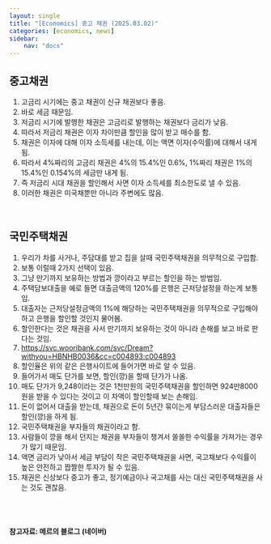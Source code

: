 ```yaml
---
layout: single
title: "[Economics] 중고 채권 (2025.03.02)"
categories: [economics, news]
sidebar:
    nav: "docs"
---
```


## 중고채권
1. 고금리 시기에는 중고 채권이 신규 채권보다 좋음.
1. 바로 세금 때문임.
1. 저금리 시기에 발행한 채권은 고금리로 발행하는 채권보다 금리가 낮음.
1. 따라서 저금리 채권은 이자 차이만큼 할인을 많이 받고 매수를 함.
1. 채권은 이자에 대해 이자 소득세를 내는데, 이는 액면 이자(수익률)에 대해서 내게됨.
1. 따라서 4%짜리의 고금리 채권은 4%의 15.4%인 0.6%, 1%짜리 채권은 1%의 15.4%인 0.154%의 세금만 내게 됨.
1. 즉 저금리 시대 채권을 할인해서 사면 이자 소득세를 최소한도로 낼 수 있음.
1. 이러한 채권은 미국채뿐만 아니라 주변에도 많음.

<br/>

## 국민주택채권
1. 우리가 차를 사거나, 주담대를 받고 집을 살때 국민주택채권을 의무적으로 구입함.
1. 보통 이럴때 2가지 선택이 있음.
1. 그냥 만기까지 보유하는 방법과 깡이라고 부르는 할인을 하는 방법임.
1. 주택담보대출을 예로 들면 대출금액의 120%를 은행은 근저당설정을 하는게 보통임.
1. 대출자는 근저당설정금액의 1%에 해당하는 국민주택채권을 의무적으로 구입해야하고 은행을 할인할 것인지 물어봄.
1. 할인한다는 것은 채권을 사서 만기까지 보유하는 것이 아니라 손해를 보고 바로 판다는 것임.
1. https://svc.wooribank.com/svc/Dream?withyou=HBNHB0036&cc=c004893:c004893 
1. 할인율은 위의 같은 은행사이트에 들어가면 바로 알 수 있음.
1. 들어가서 매도 단가를 보면, 할인(깡)을 할때 단가가 나옴.
1. 매도 단가가 9,248이라는 것은 1천만원의 국민주택채권을 할인하면 924만8000원을 받을 수 있다는 것이고 이 차액이 할인할때 보는 손해임.
1. 돈이 없어서 대출을 받는데, 채권으로 돈이 5년간 묶이는게 부담스러운 대출자들은 할인(깡)을 하게 됨.
1. 국민주택채권을 부자들의 채권이라고 함.
1. 사람들이 깡을 해서 던지는 채권을 부자들이 챙겨서 쏠쏠한 수익률을 가져가는 경우가 많기 때문임.
1. 액면 금리가 낮아서 세금 부담이 작은 국민주택채권을 사면, 국고채보다 수익률이 높은 안전하고 짭짤한 투자가 될 수 있음.
1. 채권은 신상보다 중고가 좋고, 정기예금이나 국고채를 사는 대신 국민주택채권을 사는 것도 괜찮음.




<br/>
<br/>

#### 참고자료: 메르의 블로그 (네이버) 